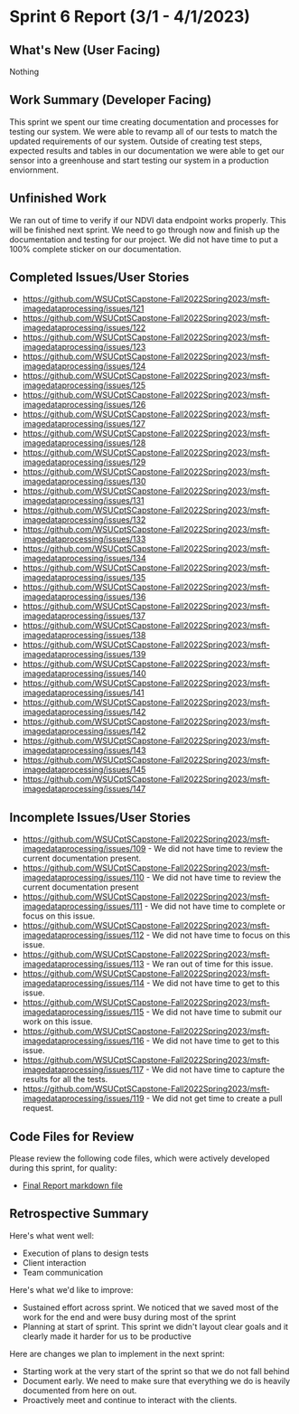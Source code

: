 # Sprint 6 Report (3/1 - 4/1/2023)

## What's New (User Facing)
Nothing

## Work Summary (Developer Facing)
This sprint we spent our time creating documentation and processes for testing our system. We were able to revamp all of our tests to match the updated requirements of our system. Outside of creating test steps, expected results and tables in our documentation we were able to get our sensor into a greenhouse and start testing our system in a production enviornment.

## Unfinished Work
We ran out of time to verify if our NDVI data endpoint works properly. This will be finished next sprint. We need to go through now and finish up the documentation and testing for our project. We did not have time to put a 100% complete sticker on our documentation.

## Completed Issues/User Stories
* https://github.com/WSUCptSCapstone-Fall2022Spring2023/msft-imagedataprocessing/issues/121
* https://github.com/WSUCptSCapstone-Fall2022Spring2023/msft-imagedataprocessing/issues/122
* https://github.com/WSUCptSCapstone-Fall2022Spring2023/msft-imagedataprocessing/issues/123
* https://github.com/WSUCptSCapstone-Fall2022Spring2023/msft-imagedataprocessing/issues/124
* https://github.com/WSUCptSCapstone-Fall2022Spring2023/msft-imagedataprocessing/issues/125
* https://github.com/WSUCptSCapstone-Fall2022Spring2023/msft-imagedataprocessing/issues/126
* https://github.com/WSUCptSCapstone-Fall2022Spring2023/msft-imagedataprocessing/issues/127
* https://github.com/WSUCptSCapstone-Fall2022Spring2023/msft-imagedataprocessing/issues/128
* https://github.com/WSUCptSCapstone-Fall2022Spring2023/msft-imagedataprocessing/issues/129
* https://github.com/WSUCptSCapstone-Fall2022Spring2023/msft-imagedataprocessing/issues/130
* https://github.com/WSUCptSCapstone-Fall2022Spring2023/msft-imagedataprocessing/issues/131
* https://github.com/WSUCptSCapstone-Fall2022Spring2023/msft-imagedataprocessing/issues/132
* https://github.com/WSUCptSCapstone-Fall2022Spring2023/msft-imagedataprocessing/issues/133
* https://github.com/WSUCptSCapstone-Fall2022Spring2023/msft-imagedataprocessing/issues/134
* https://github.com/WSUCptSCapstone-Fall2022Spring2023/msft-imagedataprocessing/issues/135
* https://github.com/WSUCptSCapstone-Fall2022Spring2023/msft-imagedataprocessing/issues/136
* https://github.com/WSUCptSCapstone-Fall2022Spring2023/msft-imagedataprocessing/issues/137
* https://github.com/WSUCptSCapstone-Fall2022Spring2023/msft-imagedataprocessing/issues/138
* https://github.com/WSUCptSCapstone-Fall2022Spring2023/msft-imagedataprocessing/issues/139
* https://github.com/WSUCptSCapstone-Fall2022Spring2023/msft-imagedataprocessing/issues/140
* https://github.com/WSUCptSCapstone-Fall2022Spring2023/msft-imagedataprocessing/issues/141
* https://github.com/WSUCptSCapstone-Fall2022Spring2023/msft-imagedataprocessing/issues/142
* https://github.com/WSUCptSCapstone-Fall2022Spring2023/msft-imagedataprocessing/issues/142
* https://github.com/WSUCptSCapstone-Fall2022Spring2023/msft-imagedataprocessing/issues/143
* https://github.com/WSUCptSCapstone-Fall2022Spring2023/msft-imagedataprocessing/issues/145
* https://github.com/WSUCptSCapstone-Fall2022Spring2023/msft-imagedataprocessing/issues/147
 
 ## Incomplete Issues/User Stories
* https://github.com/WSUCptSCapstone-Fall2022Spring2023/msft-imagedataprocessing/issues/109 - We did not have time to review the current documentation present.
* https://github.com/WSUCptSCapstone-Fall2022Spring2023/msft-imagedataprocessing/issues/110 - We did not have time to review the current documentation present
* https://github.com/WSUCptSCapstone-Fall2022Spring2023/msft-imagedataprocessing/issues/111 - We did not have time to complete or focus on this issue.
* https://github.com/WSUCptSCapstone-Fall2022Spring2023/msft-imagedataprocessing/issues/112 - We did not have time to focus on this issue.
* https://github.com/WSUCptSCapstone-Fall2022Spring2023/msft-imagedataprocessing/issues/113 - We ran out of time for this issue.
* https://github.com/WSUCptSCapstone-Fall2022Spring2023/msft-imagedataprocessing/issues/114 - We did not have time to get to this issue.
* https://github.com/WSUCptSCapstone-Fall2022Spring2023/msft-imagedataprocessing/issues/115 - We did not have time to submit our work on this issue.
* https://github.com/WSUCptSCapstone-Fall2022Spring2023/msft-imagedataprocessing/issues/116 - We did not have time to get to this issue.
* https://github.com/WSUCptSCapstone-Fall2022Spring2023/msft-imagedataprocessing/issues/117 - We did not have time to capture the results for all the tests.
* https://github.com/WSUCptSCapstone-Fall2022Spring2023/msft-imagedataprocessing/issues/119 - We did not get time to create a pull request.

## Code Files for Review
Please review the following code files, which were actively developed during this sprint, for quality:
 * [Final Report markdown file](https://github.com/WSUCptSCapstone-Fall2022Spring2023/msft-imagedataprocessing/blob/MVP-Project-Report/Documentation/Final%20Report.md)
 
## Retrospective Summary
Here's what went well:
  * Execution of plans to design tests
  * Client interaction
  * Team communication
 
Here's what we'd like to improve:
   * Sustained effort across sprint. We noticed that we saved most of the work for the end and were busy during most of the sprint
   * Planning at start of sprint. This sprint we didn't layout clear goals and it clearly made it harder for us to be productive
  
Here are changes we plan to implement in the next sprint:
   * Starting work at the very start of the sprint so that we do not fall behind
   * Document early. We need to make sure that everything we do is heavily documented from here on out.
   * Proactively meet and continue to interact with the clients.
